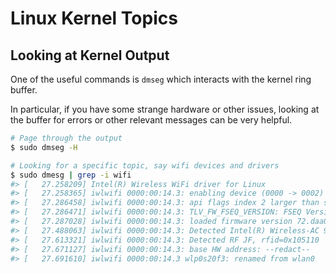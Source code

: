 # Linux Kernel Topics

## Looking at Kernel Output

One of the useful commands is `dmseg` which interacts with the kernel ring buffer.

In particular, if you have some strange hardware or other issues, looking at the buffer
for errors or other relevant messages can be very helpful.

```sh
# Page through the output
$ sudo dmseg -H

# Looking for a specific topic, say wifi devices and drivers
$ sudo dmesg | grep -i wifi
#> [   27.258209] Intel(R) Wireless WiFi driver for Linux
#> [   27.258365] iwlwifi 0000:00:14.3: enabling device (0000 -> 0002)
#> [   27.286458] iwlwifi 0000:00:14.3: api flags index 2 larger than supported by driver
#> [   27.286471] iwlwifi 0000:00:14.3: TLV_FW_FSEQ_VERSION: FSEQ Version: 89.3.35.37
#> [   27.287028] iwlwifi 0000:00:14.3: loaded firmware version 72.daa05125.0 QuZ-a0-jf-b0-72.ucode op_mode iwlmvm
#> [   27.488063] iwlwifi 0000:00:14.3: Detected Intel(R) Wireless-AC 9560 160MHz, REV=0x351
#> [   27.613321] iwlwifi 0000:00:14.3: Detected RF JF, rfid=0x105110
#> [   27.671127] iwlwifi 0000:00:14.3: base HW address: --redact--
#> [   27.691610] iwlwifi 0000:00:14.3 wlp0s20f3: renamed from wlan0
```




